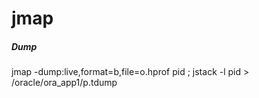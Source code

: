 # jmap

##### Dump

   jmap  -dump:live,format=b,file=o.hprof pid ; jstack -l pid > /oracle/ora_app1/p.tdump

